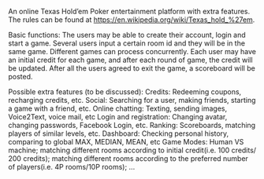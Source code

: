 An online Texas Hold’em Poker entertainment platform with extra features. The rules can be found at https://en.wikipedia.org/wiki/Texas_hold_%27em.

Basic functions:
The users may be able to create their account, login and start a game.
Several users input a certain room id and they will be in the same game. Different games can process concurrently.
Each user may have an initial credit for each game, and after each round of game, the credit will be updated. After all the users agreed to exit the game, a scoreboard will be posted.

Possible extra features (to be discussed):
Credits: Redeeming coupons, recharging credits, etc.
Social: Searching for a user, making friends, starting a game with a friend, etc.
Online chatting: Texting, sending images, Voice2Text, voice mail, etc
Login and registration: Changing avatar, changing passwords, Facebook Login, etc.
Ranking: Scoreboards, matching players of similar levels, etc.
Dashboard: Checking personal history, comparing to global MAX, MEDIAN, MEAN, etc
Game Modes: Human VS machine; matching different rooms according to initial credit(i.e. 100 credits/ 200 credits); matching different rooms according to the preferred number of players(i.e. 4P rooms/10P rooms); ...